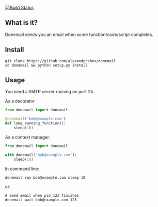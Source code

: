 [![Build Status](https://travis-ci.org/alexandershov/donemail.svg?branch=master)](https://travis-ci.org/alexandershov/donemail)
## What is it?
Donemail sends you an email when some function/code/script completes.

## Install
```shell
git clone https://github.com/alexandershov/donemail
cd donemail && python setup.py install
```

## Usage
You need a SMTP server running on port 25.

As a decorator
```python
from donemail import donemail

@donemail('bob@example.com')
def long_running_function():
    sleep(10)
```
    
As a context manager:
```python
from donemail import donemail

with donemail('bob@example.com'):
    sleep(10)
```

In command line:
```shell
donemail run bob@example.com sleep 10
```

or:
```shell
# send email when pid 123 finishes
donemail wait bob@example.com 123
```